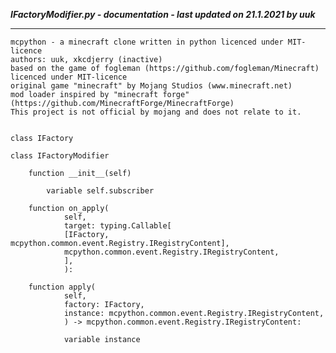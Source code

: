***IFactoryModifier.py - documentation - last updated on 21.1.2021 by uuk***
___

    mcpython - a minecraft clone written in python licenced under MIT-licence
    authors: uuk, xkcdjerry (inactive)
    based on the game of fogleman (https://github.com/fogleman/Minecraft) licenced under MIT-licence
    original game "minecraft" by Mojang Studios (www.minecraft.net)
    mod loader inspired by "minecraft forge" (https://github.com/MinecraftForge/MinecraftForge)
    This project is not official by mojang and does not relate to it.


    class IFactory

    class IFactoryModifier

        function __init__(self)

            variable self.subscriber

        function on_apply(
                self,
                target: typing.Callable[
                [IFactory, mcpython.common.event.Registry.IRegistryContent],
                mcpython.common.event.Registry.IRegistryContent,
                ],
                ):

        function apply(
                self,
                factory: IFactory,
                instance: mcpython.common.event.Registry.IRegistryContent,
                ) -> mcpython.common.event.Registry.IRegistryContent:

                variable instance